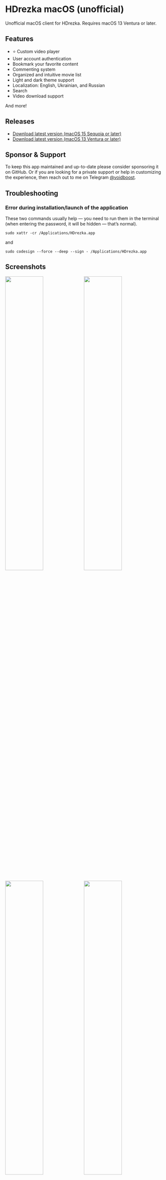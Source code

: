 <h1>HDrezka macOS (unofficial)</h1>
<p>Unofficial macOS client for HDrezka. Requires macOS 13 Ventura or later.</p>
<h2>Features</h2>
<ul>
    <li>⭐️ Custom video player</li>
    <li>User account authentication</li>
    <li>Bookmark your favorite content</li>
    <li>Commenting system</li>
    <li>Organized and intuitive movie list</li>
    <li>Light and dark theme support</li>
    <li>Localization: English, Ukrainian, and Russian</li>
    <li>Search</li>
    <li>Video download support</li>
</ul>
<p>And more!</p>
<h2>Releases</h2>
<ul>
    <li><a href="https://voidboost.github.io/hdrezka-releases/HDrezka 1.0.19.dmg">Download latest version (macOS 15 Sequoia or later)</a></li>
    <li><a href="https://voidboost.github.io/hdrezka-releases/HDrezka 1.0.19.dmg">Download latest version (macOS 13 Ventura or later)</a></li>
</ul>
<h2>Sponsor & Support</h2>
<p>
    To keep this app maintained and up-to-date please consider sponsoring it on GitHub. Or if you are looking for a private support or help in customizing the experience, then reach out to me on Telegram
    <a href="https://t.me/voidboost">@voidboost</a>.
</p>
<h2>Troubleshooting</h2>
<h3>Error during installation/launch of the application</h3>
<p>These two commands usually help — you need to run them in the terminal (when entering the password, it will be hidden — that’s normal).</p>
<pre><code>sudo xattr -cr /Applications/HDrezka.app</code></pre>
<p>and</p>
<pre><code>sudo codesign --force --deep --sign - /Applications/HDrezka.app</code></pre>
<h2>Screenshots</h2>
<p>
    <img width="49%" src="https://github.com/user-attachments/assets/717fce79-2084-4fed-ac8c-64ae601cd581" />
    <img width="49%" src="https://github.com/user-attachments/assets/cd186b48-db12-430a-8ed7-241f3125f16b" />
</p>
<p>
    <img width="49%" src="https://github.com/user-attachments/assets/287c84fb-d9e2-4def-8799-0d853d81c866" />
    <img width="49%" src="https://github.com/user-attachments/assets/b8d6794c-95c7-41ff-adc6-d2ce2810dd71" />
</p>
<p>
    <img width="49%" src="https://github.com/user-attachments/assets/5c81b065-c7cd-4f3c-b4bd-8aeade5fb9ed" />
    <img width="49%" src="https://github.com/user-attachments/assets/233e6cf2-8309-42af-b2f5-7f1af84d7d11" />
</p>
<p>
    <img width="49%" src="https://github.com/user-attachments/assets/1d414ad3-9a24-4f40-ba74-d5648c75640b" />
    <img width="49%" src="https://github.com/user-attachments/assets/53c79acb-e224-4209-bc6f-e4872b44516c" />
</p>
<p>
    <img width="49%" src="https://github.com/user-attachments/assets/8a6eb493-8f44-4e9c-b81a-16736b4e6a58" />
    <img width="49%" src="https://github.com/user-attachments/assets/68a189a0-bb3b-4fe0-812f-2dd81dee9664" />
</p>
<p>
    <img width="49%" src="https://github.com/user-attachments/assets/6ac5bd9c-7818-46ec-a0ef-cd0cd2403aef" />
    <img width="49%" src="https://github.com/user-attachments/assets/d5dad8ff-5131-4d28-820c-109d6a8d7c13" />
</p>
<p>
    <img width="49%" src="https://github.com/user-attachments/assets/987b4b94-5c96-4db4-86e4-41138ae5e65f" />
    <img width="49%" src="https://github.com/user-attachments/assets/cda7d6f4-11aa-45b1-84d0-006611f319eb" />
</p>
<p>
    <img width="49%" src="https://github.com/user-attachments/assets/516e4c93-06fc-4f1a-ad3e-d72c24057673" />
    <img width="49%" src="https://github.com/user-attachments/assets/35a7cee0-0de7-4d5c-91e2-f4e4c4d00fb9" />
</p>
<p>
    <img width="49%" src="https://github.com/user-attachments/assets/411b8655-c237-43c0-ae2c-3ee5ebf8cfb0" />
    <img width="49%" src="https://github.com/user-attachments/assets/5d64a920-96c4-469f-ac65-9ae68f8aa821" />
</p>
<p>
    <img width="49%" src="https://github.com/user-attachments/assets/56004c24-4dd1-49ae-bd3b-7700e0dc5534" />
    <img width="49%" src="https://github.com/user-attachments/assets/ca1d185e-d90f-4607-8c5b-28c583bce7a8" />
</p>
<p>
    <img width="49%" src="https://github.com/user-attachments/assets/9e4f98ae-e44b-4fe8-9218-87dad0a52c81" />
    <img width="49%" src="https://github.com/user-attachments/assets/45590091-f8e8-4bd6-9682-e24cc9b898c4" />
</p>
<p>
    <img width="49%" src="https://github.com/user-attachments/assets/5df3dd8e-24c9-4ff4-9a37-39b4cfb1fa5a" />
</p>
<h2>License</h2>
<a href="./LICENSE">MIT</a>
